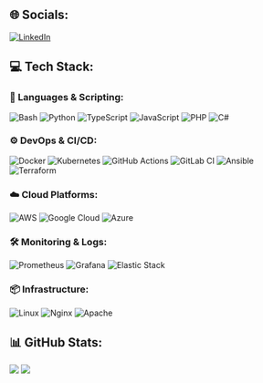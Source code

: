 ## 🌐 Socials:
[![LinkedIn](https://img.shields.io/badge/LinkedIn-0077B5?style=flat&logo=linkedin&logoColor=white)](https://linkedin.com/in/your-link)

## 💻 Tech Stack:

### 🧠 Languages & Scripting:
![Bash](https://img.shields.io/badge/bash-4EAA25?style=flat&logo=gnu-bash&logoColor=white)
![Python](https://img.shields.io/badge/python-3776AB?style=flat&logo=python&logoColor=white)
![TypeScript](https://img.shields.io/badge/typescript-007ACC?style=flat&logo=typescript&logoColor=white)
![JavaScript](https://img.shields.io/badge/javascript-F7DF1E?style=flat&logo=javascript&logoColor=black)
![PHP](https://img.shields.io/badge/php-777BB4?style=flat&logo=php&logoColor=white)
![C#](https://img.shields.io/badge/c%23-239120?style=flat&logo=c-sharp&logoColor=white)

### ⚙️ DevOps & CI/CD:
![Docker](https://img.shields.io/badge/docker-2496ED?style=flat&logo=docker&logoColor=white)
![Kubernetes](https://img.shields.io/badge/kubernetes-326CE5?style=flat&logo=kubernetes&logoColor=white)
![GitHub Actions](https://img.shields.io/badge/github%20actions-2088FF?style=flat&logo=github-actions&logoColor=white)
![GitLab CI](https://img.shields.io/badge/gitlab%20ci-FC6D26?style=flat&logo=gitlab&logoColor=white)
![Ansible](https://img.shields.io/badge/ansible-EE0000?style=flat&logo=ansible&logoColor=white)
![Terraform](https://img.shields.io/badge/terraform-7B42BC?style=flat&logo=terraform&logoColor=white)

### ☁️ Cloud Platforms:
![AWS](https://img.shields.io/badge/aws-232F3E?style=flat&logo=amazon-aws&logoColor=white)
![Google Cloud](https://img.shields.io/badge/google%20cloud-4285F4?style=flat&logo=google-cloud&logoColor=white)
![Azure](https://img.shields.io/badge/azure-0078D4?style=flat&logo=microsoft-azure&logoColor=white)

### 🛠 Monitoring & Logs:
![Prometheus](https://img.shields.io/badge/prometheus-E6522C?style=flat&logo=prometheus&logoColor=white)
![Grafana](https://img.shields.io/badge/grafana-F46800?style=flat&logo=grafana&logoColor=white)
![Elastic Stack](https://img.shields.io/badge/ELK-005571?style=flat&logo=elastic-stack&logoColor=white)

### 📦 Infrastructure:
![Linux](https://img.shields.io/badge/linux-FCC624?style=flat&logo=linux&logoColor=black)
![Nginx](https://img.shields.io/badge/nginx-009639?style=flat&logo=nginx&logoColor=white)
![Apache](https://img.shields.io/badge/apache-D22128?style=flat&logo=apache&logoColor=white)

## 📊 GitHub Stats:
![](https://github-readme-stats.vercel.app/api?username=darknesovi4&theme=dark&hide_border=false&include_all_commits=true&count_private=true)
![](https://github-readme-stats.vercel.app/api/top-langs/?username=darknesovi4&theme=dark&hide_border=false&layout=compact)
